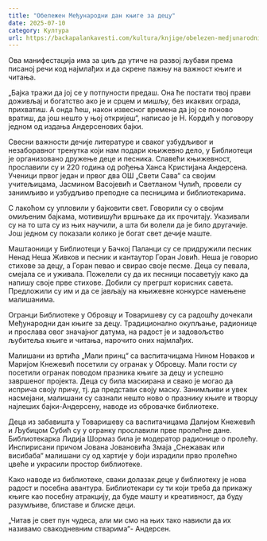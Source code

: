 ```yaml
---
title: "Обележен Међународни дан књиге за децу"
date: 2025-07-10
category: Култура
url: https://backapalankavesti.com/kultura/knjige/obelezen-medjunarodni-dan-knjige-za-decu/
---
```


Ова манифестација има за циљ да утиче на развој љубави према писаној речи код најмлађих и да скрене пажњу на важност књиге и читања.

„Бајка тражи да јој се у потпуности предаш. Она ће постати твој прави доживљај и богатство ако је и срцем и мишљу, без икаквих ограда, прихватиш. А онда ћеш, након извесног времена да јој се поново вратиш, да још нешто у њој откријеш“, написао је Н. Кордић у поговору једном од издања Андерсенових бајки.

Свесни важности дечије литературе и сваког узбудљивог и незаборавног тренутка који нам подари књижевно дело, у Библиотеци је организовано дружење деце и песника. Славећи књижевност, прославили су и 220 година од рођења Ханса Кристијана Андерсена. Ученици првог један и првог два ОШ „Свети Сава“ са својим учитељицама, Јасмином Васојевић и Светланом Чулић, провели су занимљиво и узбудљиво преподне са песницима и библиотекарима.

С лакоћом су упловили у бајковити свет. Говорили су о својим омиљеним бајкама, мотивишући вршњаке да их прочитају. Указивали су на то шта су из њих научили, а шта би волели да је било другачије. Још једном су показали колико је богат свет дечије маште.

Маштаоници у Библиотеци у Бачкој Паланци су се придружили песник Ненад Неша Живков и песник и кантаутор Горан Јовић. Неша је говорио стихове за децу, а Горан певао и свирао своје песме. Деца су певала, смејала се и уживала. Пожелели су да их песници посаветују како да напишу своје прве стихове. Добили су прегршт корисних савета. Предложили су им и да се јављају на књижевне конкурсе намењене малишанима.

Огранци Библиотеке у Обровцу и Товаришеву су са радошћу дочекали Међународни дан књиге за децу. Традиционално окупљање, радионице и прослава овог значајног датума, на радост је и задовољство љубитеља књиге и читања, нарочито оних најмлађих.

Малишани из вртића „Мали принц“ са васпитачицама Нином Новаков и Маријом Кнежевић посетили су огранак у Обровцу. Мали гости су посетили огранак поводом празника књиге за децу и успешно завршеног пројекта. Деца су била маскирана и свако је могао да исприча своју причу, тј. да представи своју маску. Занимљиви и увек насмејани, малишани су сазнали нешто ново о празнику књиге и творцу најлеших бајки-Андерсену, наводе из обровачке библиотеке.

Деца из забавишта у Товаришеву са васпитачицама Далијом Кнежевић и Љубицом Субић су у огранку прославили прве пролећне дане. Библиотекарка Лидија Шормаз била је модератор радионице о пролећу. Инспирисани причом Јована Јовановића Змаја „Снежавак или висибаба“ малишани су од хартије у боји израдили прво пролећно цвеће и украсили простор библиотеке.

Како наводе из библиотеке, сваки долазак деце у библиотеку је нова радост и посебна авантура. Библиотекари су ти који треба да прикажу књиге као посебну атракцију, да буде машту и креативност, да буду разумљиве, блиставе и блиске деци.

„Читав је свет пун чудеса, али ми смо на њих тако навикли да их називамо свакодневним стварима“- Андерсен.
